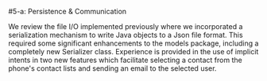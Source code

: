#5-a: Persistence & Communication


We review the file I/O implemented previously where we incorporated a serialization mechanism to write Java objects to a Json file format. This required some significant enhancements to the models package, including a completely new Serializer class. Experience is provided in the use of implicit intents in two new features which facilitate selecting a contact from the phone's contact lists and sending an email to the selected user.
